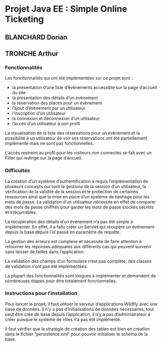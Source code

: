 # Projet Java EE : Simple Online Ticketing

## BLANCHARD Dorian
## TRONCHE Arthur

### Fonctionnalités

Les fonctionnalités qui ont été implémentées sur ce projet sont :
- la présentation d’une liste d’évènements accessible sur la page d’accueil du site
- la présentation des détails d’un évènement
- la réservation des places pour un évènement
- l’ajout d’évènement par un utilisateur
- l’inscription d’un utilisateur
- la connexion et déconnexion d’un utilisateur
- l’accès d’un utilisateur à son profil

La visualisation de la liste des réservations pour un évènement et la possibilité à un utilisateur de voir ses réservations ont été partiellement implémenté mais ne sont pas fonctionnelles.

L’accès restreint au profil pour les visiteurs non connectés se fait avec un Filter qui redirige sur la page d’accueil.

### Difficultés

La création d’un système d’authentification a requis l’implémentation de plusieurs  concepts qui sont la gestions de la session d’un utilisateur, la vérification de la validité de la session et le protection de certaines ressources ainsi que la mise en place d’un système de hashage pour les mots de passe. La validation d’un utilisateur nécessite en effet de comparer des mots de passe chiffrés pour garder les mots de passe stockés secrets et irrécurrables.

La récupération des détails d’un évènement n’a pas été simple à implémenter. En effet, il a fallu créer un Servlet qui récupère un évènement depuis la base depuis l’id passé en paramètre de requête.

La gestion des erreurs est complexe et nécessite de faire attention à retourner les réponses adéquates aux différents cas qui peuvent survenir sans laisser de failles dans l’application.

La validation des champs d’un formulaire n’est pas complète, des classes de validation n’ont pas été implémentées.

La plupart des fonctionnalités sont longues à implémenter et demandent de nombreuses étapes pour être totalement fonctionnelles.

### Instructions pour l’installation

Pour lancer le projet, il faut utiliser le serveur d’applications Wildfly avec une base de données. Il n’y a pas d’initialisations de données nécessaires, tout peut être créé de base depuis l’application, il n’y a pas d’administrateur à créer puisque le système de rôles n’a pas été implémenté. 

Il faut vérifier que la stratégie de création des tables est bien en création dans le fichier “persistence.xml” pour pouvoir initialiser le schéma de la base.
